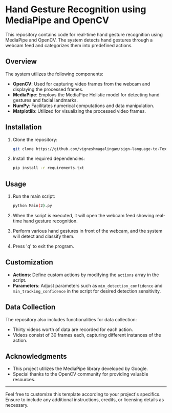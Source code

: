 # Hand Gesture Recognition using MediaPipe and OpenCV

This repository contains code for real-time hand gesture recognition using MediaPipe and OpenCV. The system detects hand gestures through a webcam feed and categorizes them into predefined actions.

## Overview

The system utilizes the following components:

- **OpenCV**: Used for capturing video frames from the webcam and displaying the processed frames.
- **MediaPipe**: Employs the MediaPipe Holistic model for detecting hand gestures and facial landmarks.
- **NumPy**: Facilitates numerical computations and data manipulation.
- **Matplotlib**: Utilized for visualizing the processed video frames.

## Installation

1. Clone the repository:

    ```bash
    git clone https://github.com/vigneshmagalingam/sign-language-to-Text-conversion.git
    ```

2. Install the required dependencies:

    ```bash
    pip install -r requirements.txt
    ```

## Usage

1. Run the main script:

    ```bash
    python Main(2).py
    ```

2. When the script is executed, it will open the webcam feed showing real-time hand gesture recognition.

3. Perform various hand gestures in front of the webcam, and the system will detect and classify them.

4. Press 'q' to exit the program.

## Customization

- **Actions**: Define custom actions by modifying the `actions` array in the script.
- **Parameters**: Adjust parameters such as `min_detection_confidence` and `min_tracking_confidence` in the script for desired detection sensitivity.

## Data Collection

The repository also includes functionalities for data collection:

- Thirty videos worth of data are recorded for each action.
- Videos consist of 30 frames each, capturing different instances of the action.

## Acknowledgments

- This project utilizes the MediaPipe library developed by Google.
- Special thanks to the OpenCV community for providing valuable resources.

---

Feel free to customize this template according to your project's specifics. Ensure to include any additional instructions, credits, or licensing details as necessary.
